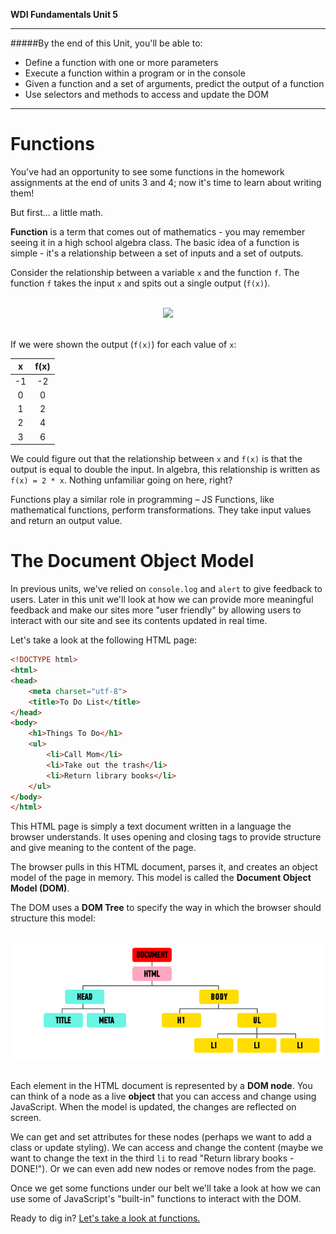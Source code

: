 **WDI Fundamentals Unit 5**

---

#####By the end of this Unit, you'll be able to:
* Define a function with one or more parameters
* Execute a function within a program or in the console
* Given a function and a set of arguments, predict the output of a function
* Use selectors and methods to access and update the DOM

---

# Functions

You've had an opportunity to see some functions in the homework assignments at the end of units 3 and 4; now it's time to learn about writing them!

But first... a little math.

**Function** is a term that comes out of mathematics - you may remember seeing it in a high school algebra class. The basic idea of a function is simple - it's a relationship between a set of inputs and a set of outputs.

Consider the relationship between a variable `x` and the function `f`. The function `f` takes the input `x` and spits out a single output (`f(x)`).

<br>
<center><img src="../assets/chapter5/function.png"></center>
<br>

If we were shown the output (`f(x)`) for each value of `x`:

| x  | f(x) |
|:-: |:-:   |
| -1 | -2   |
| 0  | 0    |
| 1  | 2    |
| 2  | 4    |
| 3  | 6    |

We could figure out that the relationship between `x` and `f(x)` is that the output is equal to double the input.  In algebra, this relationship is written as `f(x) = 2 * x`. Nothing unfamiliar going on here, right?

Functions play a similar role in programming – JS Functions, like mathematical functions, perform transformations. They take input values and return an output value.



# The Document Object Model

In previous units, we've relied on `console.log` and `alert` to give feedback to users. Later in this unit we'll look at how we can provide more meaningful feedback and make our sites more "user friendly" by allowing users to interact with our site and see its contents updated in real time.

Let's take a look at the following HTML page:

```html
<!DOCTYPE html>
<html>
<head>
	<meta charset="utf-8">
	<title>To Do List</title>
</head>
<body>
	<h1>Things To Do</h1>
	<ul>
		<li>Call Mom</li>
		<li>Take out the trash</li>
		<li>Return library books</li>
	</ul>
</body>
</html>
```

This HTML page is simply a text document written in a language the browser understands. It uses opening and closing tags to provide structure and give meaning to the content of the page.

The browser pulls in this HTML document, parses it, and creates an object model of the page in memory. This model is called the **Document Object Model (DOM)**. 

The DOM uses a **DOM Tree** to specify the way in which the browser should structure this model:

<br>
<center><img src="../assets/chapter5/dom.png"></center>
<br>

Each element in the HTML document is represented by a **DOM node**. You can think of a node as a live **object** that you can access and change using JavaScript. When the model is updated, the changes are reflected on screen.

We can get and set attributes for these nodes (perhaps we want to add a class or update styling). We can access and change the content (maybe we want to change the text in the third `li` to read "Return library books - DONE!"). Or we can even add new nodes or remove nodes from the page.

Once we get some functions under our belt we'll take a look at how we can use some of JavaScript's "built-in" functions to interact with the DOM.

Ready to dig in? [Let's take a look at functions.](02_lesson.md)
